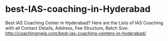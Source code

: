 # best-IAS-coaching-in-Hyderabad
Best IAS Coaching Center in Hyderabad? Here are the Lists of IAS Coaching with all Contact Details, Address, Fee Structure, Batch Size. http://coachingmela.com/best-ias-coaching-centers-in-hyderabad/
